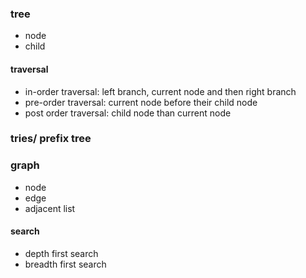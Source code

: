 ### tree
* node
* child 
#### traversal
* in-order traversal: left branch, current node and then right branch
* pre-order traversal: current node before their child node
* post order traversal: child node than current node

### tries/ prefix tree

### graph
* node
* edge 
* adjacent list

#### search
* depth first search
* breadth first search 

